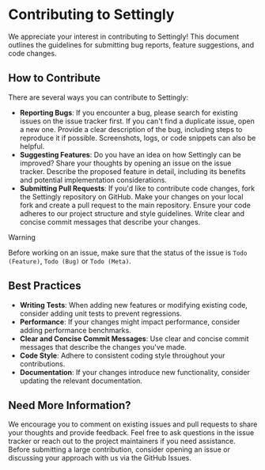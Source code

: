 # Contributing to Settingly

We appreciate your interest in contributing to Settingly! This document outlines the guidelines for submitting bug reports, feature suggestions, and code changes.

## How to Contribute

There are several ways you can contribute to Settingly:

- **Reporting Bugs**:
  If you encounter a bug, please search for existing issues on the issue tracker first. If you can't find a duplicate issue, open a new one. Provide a clear description of the bug, including steps to reproduce it if possible. Screenshots, logs, or code snippets can also be helpful.
- **Suggesting Features**:
  Do you have an idea on how Settingly can be improved? Share your thoughts by opening an issue on the issue tracker. Describe the proposed feature in detail, including its benefits and potential implementation considerations.
- **Submitting Pull Requests**:
  If you'd like to contribute code changes, fork the Settingly repository on GitHub. Make your changes on your local fork and create a pull request to the main repository. Ensure your code adheres to our project structure and style guidelines. Write clear and concise commit messages that describe your changes.

> [!WARNING]  
> Before working on an issue, make sure that the status of the issue is `Todo (Feature)`, `Todo (Bug)` or `Todo (Meta)`.

## Best Practices

- **Writing Tests**: When adding new features or modifying existing code, consider adding unit tests to prevent regressions.
- **Performance**: If your changes might impact performance, consider adding performance benchmarks.
- **Clear and Concise Commit Messages**: Use clear and concise commit messages that describe the changes you've made.
- **Code Style**: Adhere to consistent coding style throughout your contributions.
- **Documentation**: If your changes introduce new functionality, consider updating the relevant documentation.

## Need More Information?

We encourage you to comment on existing issues and pull requests to share your thoughts and provide feedback. Feel free to ask questions in the issue tracker or reach out to the project maintainers if you need assistance. Before submitting a large contribution, consider opening an issue or discussing your approach with us via the GitHub Issues.

